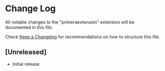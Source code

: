 # Change Log

All notable changes to the "primeraextension" extension will be documented in this file.

Check [Keep a Changelog](http://keepachangelog.com/) for recommendations on how to structure this file.

## [Unreleased]

- Initial release